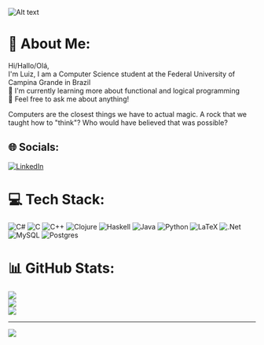 ![Alt text](https://i.pinimg.com/originals/f9/57/6f/f9576fca9fc8ef79976a1d6327bbe9ae.gif "Github Banner")

# 💫 About Me:
Hi/Hallo/Olá,<br>I'm Luiz, I am a Computer Science student at the Federal University of Campina Grande in Brazil<br>🌱 I'm currently learning more about functional and logical programming<br>💬 Feel free to ask me about anything!

Computers are the closest things we have to actual magic. A rock that we taught how to "think"? Who would have believed that was possible?

## 🌐 Socials:
[![LinkedIn](https://img.shields.io/badge/LinkedIn-%230077B5.svg?logo=linkedin&logoColor=white)](https://linkedin.com/in/www.linkedin.com/in/bronzeadonetoluiz)

# 💻 Tech Stack:
![C#](https://img.shields.io/badge/c%23-%23239120.svg?style=for-the-badge&logo=csharp&logoColor=white) ![C](https://img.shields.io/badge/c-%2300599C.svg?style=for-the-badge&logo=c&logoColor=white) ![C++](https://img.shields.io/badge/c++-%2300599C.svg?style=for-the-badge&logo=c%2B%2B&logoColor=white) ![Clojure](https://img.shields.io/badge/Clojure-%23Clojure.svg?style=for-the-badge&logo=Clojure&logoColor=Clojure) ![Haskell](https://img.shields.io/badge/Haskell-5e5086?style=for-the-badge&logo=haskell&logoColor=white) ![Java](https://img.shields.io/badge/java-%23ED8B00.svg?style=for-the-badge&logo=openjdk&logoColor=white) ![Python](https://img.shields.io/badge/python-3670A0?style=for-the-badge&logo=python&logoColor=ffdd54) ![LaTeX](https://img.shields.io/badge/latex-%23008080.svg?style=for-the-badge&logo=latex&logoColor=white) ![.Net](https://img.shields.io/badge/.NET-5C2D91?style=for-the-badge&logo=.net&logoColor=white) ![MySQL](https://img.shields.io/badge/mysql-4479A1.svg?style=for-the-badge&logo=mysql&logoColor=white) ![Postgres](https://img.shields.io/badge/postgres-%23316192.svg?style=for-the-badge&logo=postgresql&logoColor=white)
# 📊 GitHub Stats:
![](https://github-readme-stats.vercel.app/api?username=LuizBronzeadoNeto&theme=radical&hide_border=false&include_all_commits=false&count_private=false)<br/>
![](https://nirzak-streak-stats.vercel.app/?user=LuizBronzeadoNeto&theme=radical&hide_border=false)<br/>
![](https://github-readme-stats.vercel.app/api/top-langs/?username=LuizBronzeadoNeto&theme=radical&hide_border=false&include_all_commits=false&count_private=false&layout=compact)

---
[![](https://visitcount.itsvg.in/api?id=LuizBronzeadoNeto&icon=0&color=0)](https://visitcount.itsvg.in)

<!-- Proudly created with GPRM ( https://gprm.itsvg.in ) -->
